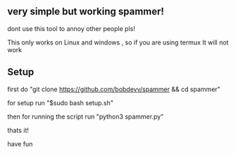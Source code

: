 very simple but working spammer!
--------------------------------
dont use this tool to annoy other people pls!

This only works on Linux and windows , so if you are using termux It will not work

Setup
---------------------------------
first do "git clone https://github.com/bobdevv/spammer && cd spammer"

for setup run "$sudo bash setup.sh"

then for running the script run "python3 spammer.py"

thats it!

have fun
